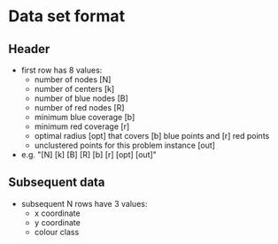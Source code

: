 # Data set format
## Header
- first row has 8 values:
    - number of nodes [N]
    - number of centers [k]
    - number of blue nodes [B]
    - number of red nodes [R]
    - minimum blue coverage [b]
    - minimum red coverage [r]
    - optimal radius [opt] that covers [b] blue points and [r] red points
    - unclustered points for this problem instance [out]
- e.g. "[N] [k] [B] [R] [b] [r] [opt] [out]"

## Subsequent data    
- subsequent N rows have 3 values:
    - x coordinate
    - y coordinate
    - colour class